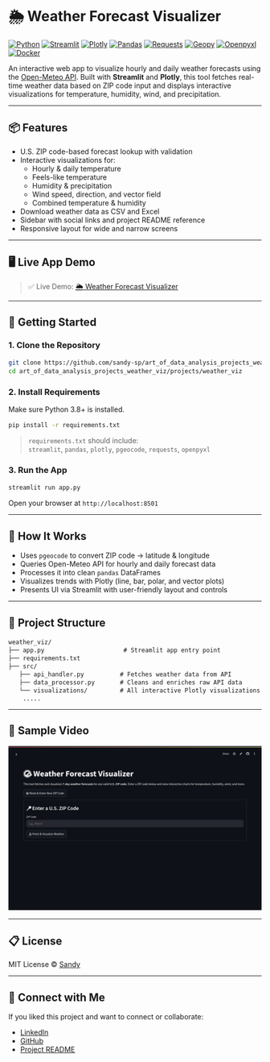 # 🌦️ Weather Forecast Visualizer
[![Python](https://img.shields.io/badge/Python-3.8%2B-blue?logo=python&logoColor=white)](https://www.python.org)
[![Streamlit](https://img.shields.io/badge/Built%20with-Streamlit-ff4b4b?logo=streamlit&logoColor=white)](https://streamlit.io)
[![Plotly](https://img.shields.io/badge/Charts-Plotly-3e4f6a?logo=plotly&logoColor=white)](https://plotly.com)
[![Pandas](https://img.shields.io/badge/Data-Pandas-150458?logo=pandas&logoColor=white)](https://pandas.pydata.org)
[![Requests](https://img.shields.io/badge/API-Requests-20232a?logo=python&logoColor=white)](https://docs.python-requests.org)
[![Geopy](https://img.shields.io/badge/Geo-Pgeocode-008080?logo=earth&logoColor=white)](https://pypi.org/project/pgeocode)
[![Openpyxl](https://img.shields.io/badge/Excel-openpyxl-1a73e8?logo=microsoft-excel&logoColor=white)](https://pypi.org/project/openpyxl)
[![Docker](https://img.shields.io/badge/Deploy-Docker-2496ed?logo=docker&logoColor=white)](https://www.docker.com)


An interactive web app to visualize hourly and daily weather forecasts using the [Open-Meteo API](https://open-meteo.com/). Built with **Streamlit** and **Plotly**, this tool fetches real-time weather data based on ZIP code input and displays interactive visualizations for temperature, humidity, wind, and precipitation.

---

## 📦 Features

- U.S. ZIP code-based forecast lookup with validation
- Interactive visualizations for:
  - Hourly & daily temperature
  - Feels-like temperature
  - Humidity & precipitation
  - Wind speed, direction, and vector field
  - Combined temperature & humidity
- Download weather data as CSV and Excel
- Sidebar with social links and project README reference
- Responsive layout for wide and narrow screens

---

## 🖥️ Live App Demo

> ✅ Live Demo: [🌦️ Weather Forecast Visualizer](https://art-of-data-analysis-weather-viz.streamlit.app/)


---

## 🚀 Getting Started

### 1. Clone the Repository

```bash
git clone https://github.com/sandy-sp/art_of_data_analysis_projects_weather_viz.git
cd art_of_data_analysis_projects_weather_viz/projects/weather_viz
```

### 2. Install Requirements

Make sure Python 3.8+ is installed.

```bash
pip install -r requirements.txt
```

> `requirements.txt` should include:  
> `streamlit`, `pandas`, `plotly`, `pgeocode`, `requests`, `openpyxl`

### 3. Run the App

```bash
streamlit run app.py
```

Open your browser at `http://localhost:8501`

---

## 🧠 How It Works

- Uses `pgeocode` to convert ZIP code → latitude & longitude
- Queries Open-Meteo API for hourly and daily forecast data
- Processes it into clean `pandas` DataFrames
- Visualizes trends with Plotly (line, bar, polar, and vector plots)
- Presents UI via Streamlit with user-friendly layout and controls

---

## 📁 Project Structure

```
weather_viz/
├── app.py                      # Streamlit app entry point
├── requirements.txt
├── src/
   ├── api_handler.py          # Fetches weather data from API
   ├── data_processor.py       # Cleans and enriches raw API data
   └── visualizations/         # All interactive Plotly visualizations
    .....
```

---

## 📸 Sample Video
[![🌦️ Weather Forecast Visualizer](assets/weather_viz.png)](assets/weather_viz.mp4)

---

## 📋 License

MIT License © [Sandy](https://github.com/sandy-sp)

---

## 🤗 Connect with Me

If you liked this project and want to connect or collaborate:

- [LinkedIn](https://www.linkedin.com/in/sandeep-paidipati)
- [GitHub](https://github.com/sandy-sp)
- [Project README](https://github.com/sandy-sp/art-of-data-analysis/tree/main/projects/weather_viz)

